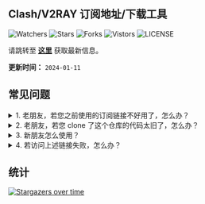 ## Clash/V2RAY 订阅地址/下载工具
![Watchers](https://img.shields.io/github/watchers/openrunner/clash-freenode) ![Stars](https://img.shields.io/github/stars/openrunner/clash-freenode) ![Forks](https://img.shields.io/github/forks/openrunner/clash-freenode) ![Vistors](https://visitor-badge.laobi.icu/badge?page_id=openrunner.clash-freenode) ![LICENSE](https://img.shields.io/badge/license-CC%20BY--SA%204.0-green.svg)

请跳转至 [**这里**](https://free.datiya.com/) 获取最新信息。

**更新时间：** `2024-01-11`

## 常见问题

<details>
<summary>1. 老朋友，若您之前使用的订阅链接不好用了，怎么办？</summary>
请从 <a href="https://free.datiya.com/">这里</a> 获取新地址。
</details>
<details>
<summary>2. 老朋友，若您 clone 了这个仓库的代码太旧了，怎么办？</summary>
请通过 sync 获取最新代码。
</details>
<details>
<summary>3. 新朋友怎么使用？</summary>
请从 <a href="https://free.datiya.com/">这里</a> 获取新地址。
</details>
<details>
<summary>4. 若访问上述链接失败，怎么办？</summary>
请在此仓库提 ISSUE 让我们知道。
</details>

## 统计

[![Stargazers over time](https://starchart.cc/openrunner/clash-freenode.svg)](https://starchart.cc/openrunner/clash-freenode)
